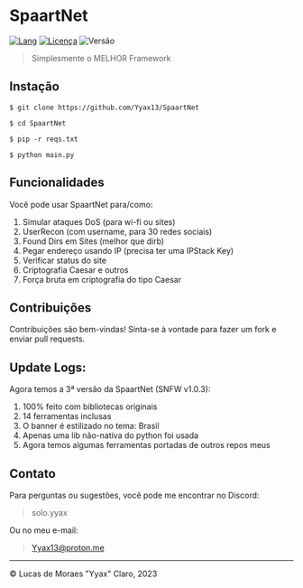 # SpaartNet

[![Lang](https://img.shields.io/badge/linguagem-Python-blue.svg)](https://www.python.org/)
[![Licença](https://img.shields.io/badge/licença-CC0-green.svg)](http://creativecommons.org/publicdomain/zero/1.0/)
![Versão](https://img.shields.io/badge/versão-1.0.3-red.svg)

>Simplesmente o MELHOR Framework

## Instação
`$ git clone https://github.com/Yyax13/SpaartNet `

`$ cd SpaartNet`

`$ pip -r reqs.txt`

`$ python main.py`

## Funcionalidades

Você pode usar SpaartNet para/como:

1. Simular ataques DoS (para wi-fi ou sites)
2. UserRecon (com username, para 30 redes sociais)
3. Found Dirs em Sites (melhor que dirb)
4. Pegar endereço usando IP (precisa ter uma IPStack Key)
5. Verificar status do site
6. Criptografia Caesar e outros
7. Força bruta em criptografia do tipo Caesar

## Contribuições

Contribuições são bem-vindas! Sinta-se à vontade para fazer um fork e enviar pull requests.


## Update Logs:

Agora temos a 3ª versão da SpaartNet (SNFW v1.0.3):

1. 100% feito com bibliotecas originais
2. 14 ferramentas inclusas
3. O banner é estilizado no tema: Brasil
4. Apenas uma lib não-nativa do python foi usada
5. Agora temos algumas ferramentas portadas de outros repos meus

## Contato

Para perguntas ou sugestões, você pode me encontrar no Discord:
> solo.yyax

Ou no meu e-mail:
> Yyax13@proton.me

---
© Lucas de Moraes "Yyax" Claro, 2023
